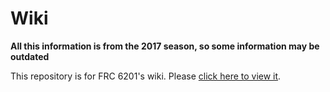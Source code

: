 # Wiki

**All this information is from the 2017 season, so some information may be outdated**

This repository is for FRC 6201's wiki. Please [click here to view it](https://github.com/SHSSRobotics/Wiki/wiki).

